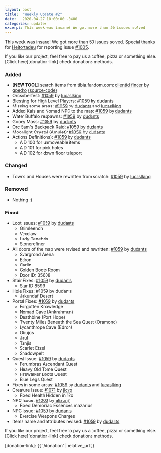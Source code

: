 ```yaml
---
layout: post
title:  "Weekly Update #2"
date:   2020-04-27 10:00:00 -0400
categories: updates
excerpt: This week was insane! We got more than 50 issues solved
---
```


This week was insane! We got more than 50 issues solved. Special thanks for [Heitortadeu][gh-heitortadeu] for reporting issue [#1005][issue-1005].

If you like our project, feel free to pay us a coffee, pizza or something else. [Click here][donation-link] check donations methods.

### Added
- **[NEW TOOL]** search items from tibia.fandom.com: [clientid finder][link-clientid-finder] by [gpedro][gh-gpedro] [(source-code)][repo-clientid-finder]
- Orcsoberfest: [#1059][pr-1059] by [lucaslking][gh-lucaslking]
- Blessing for High Level Players: [#1059][pr-1059] by [dudants][gh-dudants]
- Missing some areas: [#1059][pr-1059] by [dudants][gh-dudants] and [lucaslking][gh-lucaslking]
- Added Kais and Nomad NPC to the map: [#1059][pr-1059] by [dudants][gh-dudants]
- Water Buffalo respawns: [#1059][pr-1059] by [dudants][gh-dudants]
- Gooey Mass: [#1059][pr-1059] by [dudants][gh-dudants]
- Orc Sam's Backpack Raid: [#1059][pr-1059] by [dudants][gh-dudants]
- Moonlight Crystal (Amulet): [#1059][pr-1059] by [dudants][gh-dudants]
- Actions Definitions): [#1059][pr-1059] by [dudants][gh-dudants]
  - AID 100 for unmoveable items
  - AID 101 for pick holes
  - AID 102 for down floor teleport

### Changed

- Towns and Houses were rewritten from scratch: [#1059][pr-1059] by [lucaslking][gh-lucaslking]

### Removed

- Nothing :)

### Fixed
- Loot Issues: [#1059][pr-1059] by [dudants][gh-dudants]
  - Grimleench
  - Vexclaw
  - Lady Tenebris
  - Stonerefiner
- All doors of the map were revised and rewritten: [#1059][pr-1059] by [dudants][gh-dudants]
  - Svargrond Arena
  - Edron
  - Carlin
  - Golden Boots Room
  - Door ID: 35608
- Stair Fixes: [#1059][pr-1059] by [dudants][gh-dudants]
  - Star ID 8599
- Hole Fixes: [#1059][pr-1059] by [dudants][gh-dudants]
  - Jakundaf Desert
- Portal Fixes: [#1059][pr-1059] by [dudants][gh-dudants]
  - Forgotten Knowledge
  - Nomad Cave (Ankrahmun)
  - Deathbine (Port Hope)
  - Twenty Miles Beneath the Sea Quest (Oramond)
  - Lycanthrope Cave (Edron)
  - Obujos 
  - Jaul
  - Tanjis
  - Scarlet Etzel
  - Shadowpelt
- Quest Issue: [#1059][pr-1059] by [dudants][gh-dudants]
  - Ferumbras Ascendant Quest
  - Heavy Old Tome Quest
  - Firewalker Boots Quest
  - Blue Legs Quest
- Fixes in some areas: [#1059][pr-1059] by [dudants][gh-dudants] and [lucaslking][gh-lucaslking]
- Creature Issue: [#1071][pr-1071] by [jlcvp][gh-jlcvp]
  - Fixed Health Hidden in 12x
- NPC Issue: [#1063][pr-1063] by [alisonjf][gh-alisonjf]
  - Fixed Demoniac Essences mazarius
- NPC Issue: [#1059][pr-1059] by [dudants][gh-dudants]
  - Exercise Weapons Charges
- Items name and attributes revised: [#1059][pr-1059] by [dudants][gh-dudants]


If you like our project, feel free to pay us a coffee, pizza or something else. [Click here][donation-link] check donations methods.

[donation-link]: {{ '/donation' | relative_url }}

[repo-clientid-finder]: https://github.com/opentibiabr/clientid-finder
[link-clientid-finder]: https://opentibiabr.github.io/clientid-finder

[issue-1005]: https://github.com/opentibiabr/otservbr-global/issues/1005

[pr-1059]: https://github.com/opentibiabr/otservbr-global/pull/1059
[pr-1063]: https://github.com/opentibiabr/otservbr-global/pull/1063
[pr-1071]: https://github.com/opentibiabr/otservbr-global/pull/1071

[gh-heitortadeu]: https://github.com/Heitortadeu
[gh-dudants]: https://github.com/dudantas
[gh-lucaslking]: https://github.com/lucaslking
[gh-jlcvp]: https://github.com/jlcvp
[gh-alisonjf]: https://github.com/alisonjf
[gh-gpedro]: https://github.com/gpedro
